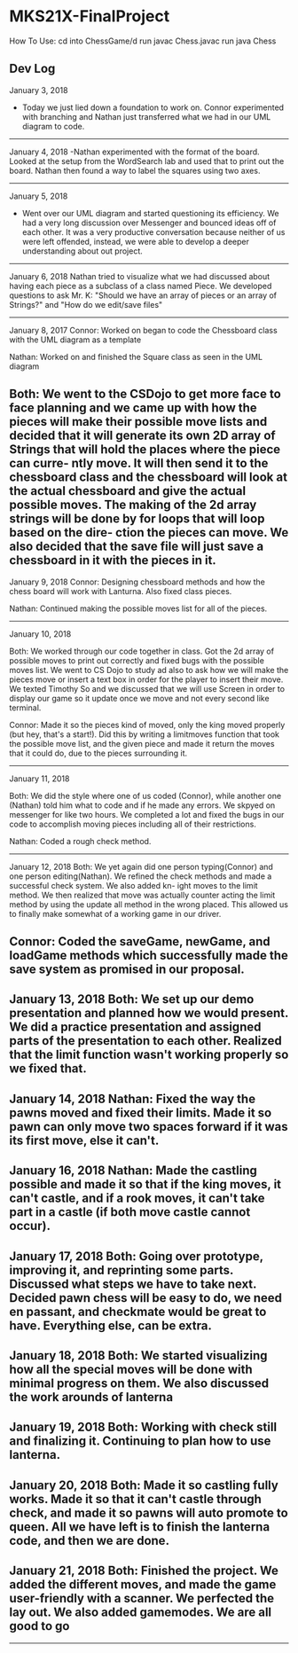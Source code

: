 # MKS21X-FinalProject
How To Use:
cd into ChessGame/d
run javac Chess.javac
run java Chess


Dev Log
--------------------------------------------------------------------------------
January 3, 2018
- Today we just lied down a foundation to work on. Connor experimented with
branching and Nathan just transferred what we had in our UML diagram to code.


--------------------------------------------------------------------------------
January 4, 2018
-Nathan experimented with the format of the board. Looked at the setup from the
WordSearch lab and used that to print out the board. Nathan then found a way to
label the squares using two axes.

--------------------------------------------------------------------------------
January 5, 2018
- Went over our UML diagram and started questioning its efficiency.  We
had a very long discussion over Messenger and bounced ideas off of each other.
It was a very productive conversation because neither of us were left offended,
instead, we were able to develop a deeper understanding about out project.
--------------------------------------------------------------------------------
January 6, 2018
Nathan tried to visualize what we had discussed about having each piece as a
subclass of a class named Piece. We developed questions to ask Mr. K: "Should we
have an array of pieces or an array of Strings?" and "How do we edit/save files"

--------------------------------------------------------------------------------
January 8, 2017
Connor:
Worked on began to code the Chessboard class with the UML diagram as a template

Nathan:
Worked on and finished the Square class as seen in the UML diagram

Both:
We went to the CSDojo to get more face to face planning and we came up with how
the pieces will make their possible move lists and decided that it will generate
its own 2D array of Strings that will hold the places where the piece can curre-
ntly move. It will then send it to the chessboard class and the chessboard will
look at the actual chessboard and give the actual possible moves. The making of
the 2d array strings will be done by for loops that will loop based on the dire-
ction the pieces can move. We also decided that the save file will just save a
chessboard in it with the pieces in it.
--------------------------------------------------------------------------------
January 9, 2018
Connor:
Designing chessboard methods and how the chess board will work with Lanturna.
Also fixed class pieces.

Nathan:
Continued making the possible moves list for all of the pieces.

--------------------------------------------------------------------------------
January 10, 2018

Both:
We worked through our code together in class.  Got the 2d array of possible
moves to print out correctly and fixed bugs with the possible moves list.  We
went to CS Dojo to study ad also to ask how we will make the pieces move or
insert a text box in order for the player to insert their move.  We texted
Timothy So and we discussed that we will use Screen in order to display our game
so it update once we move and not every second like terminal.

Connor:
Made it so the pieces kind of moved, only the king moved properly (but hey,
that's a start!). Did this by writing a limitmoves function that took the
possible move list, and the given piece and made it return the moves that it
could do, due to the pieces surrounding it.

--------------------------------------------------------------------------------
January 11, 2018

Both:
We did the style where one of us coded (Connor), while another one (Nathan) told
him what to code and if he made any errors. We skpyed on messenger for like two
hours. We completed a lot and fixed the bugs in our code to accomplish moving
pieces including all of their restrictions.

Nathan:
Coded a rough check method.

--------------------------------------------------------------------------------
January 12, 2018
Both:
We yet again did one person typing(Connor) and one person editing(Nathan). We
refined the check methods and made a successful check system. We also added kn-
ight moves to the limit method. We then realized that move was actually counter
acting the limit method by using the update all method in the wrong placed. This
allowed us to finally make somewhat of a working game in our driver.

Connor:
Coded the saveGame, newGame, and loadGame methods which successfully made the
save system as promised in our proposal.
--------------------------------------------------------------------------------
January 13, 2018
Both: We set up our demo presentation and planned how we would present.
We did a practice presentation and assigned parts of the presentation to each
other.  Realized that the limit function wasn't working properly so we fixed
that.
--------------------------------------------------------------------------------
January 14, 2018
Nathan: Fixed the way the pawns moved and fixed their limits.  Made it so pawn
can only move two spaces forward if it was its first move, else it can't.
--------------------------------------------------------------------------------
January 16, 2018
Nathan: Made the castling possible and made it so that if the king moves, it
can't castle, and if a rook moves, it can't take part in a castle (if both move
castle cannot occur).
--------------------------------------------------------------------------------
January 17, 2018
Both: Going over prototype, improving it, and reprinting some parts.  Discussed
what steps we have to take next. Decided pawn chess will be easy to do, we need
en passant, and checkmate would be great to have.  Everything else, can be extra.
--------------------------------------------------------------------------------
January 18, 2018
Both: We started visualizing how all the special moves will be done with minimal
progress on them. We also discussed the work arounds of lanterna
--------------------------------------------------------------------------------
January 19, 2018
Both: Working with check still and finalizing it.  Continuing to plan how to use
lanterna.
--------------------------------------------------------------------------------
January 20, 2018
Both: Made it so castling fully works.  Made it so that it can't castle through
check, and made it so pawns will auto promote to queen.  All we have left is to
finish the lanterna code, and then we are done.
--------------------------------------------------------------------------------
January 21, 2018
Both: Finished the project.  We added the different moves, and made the game
user-friendly with a scanner. We perfected the lay out.  We also added gamemodes.
We are all good to go
--------------------------------------------------------------------------------
--------------------------------------------------------------------------------
